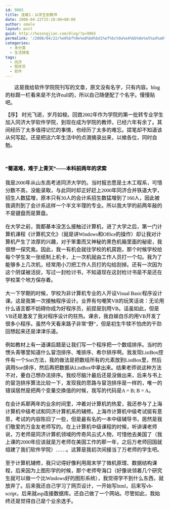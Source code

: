 ```yaml
---
id: 9865
title: 连载1：从学生到教师
date: 2008-04-22T15:10:00+00:00
author: omale
layout: post
guid: http://hezongjian.com/blog/?p=9865
permalink: '/2008/04/22/%e8%bf%9e%e8%bd%bd1%ef%bc%9a%e4%bb%8e%e5%ad%a6%e7%94%9f%e5%88%b0%e6%95%99%e5%b8%88/'
categories:
  - 未分类
  - 生活随笔
tags:
  - 同济
  - 程序员
  - 软件
---
```

<p class=MsoNormal style="MARGIN: 0cm 0cm 0pt; TEXT-INDENT: 21.2pt; mso-char-indent-count: 2.02"><font size=3><font color=#000000><span style="FONT-FAMILY: 宋体; mso-ascii-font-family: Calibri; mso-hansi-font-family: Calibri">这是我给软件学院院刊写的文章，原文没有名字，只有内容。blog的标题一栏看来是不允许null的，所以自己随便配了个名字。慢慢贴吧。</p> 

<p>
  【序】</span><font face=Calibri> </font><span style="FONT-FAMILY: 宋体; mso-ascii-font-family: Calibri; mso-hansi-font-family: Calibri">时光飞逝，岁月如梭。回首</span><span lang=EN-US><font face=Calibri>2002</font></span><span style="FONT-FAMILY: 宋体; mso-ascii-font-family: Calibri; mso-hansi-font-family: Calibri">年作为学院的第一批转专业学生加入同济大学软件学院，到现在成为学院的教师，已经六年有余了。其间经历了太多值得记忆的事情，也经历了太多的难忘。提笔却不知道该从何写起，还是把这六年生活中的点滴摘录出来，以飨各位，同时自勉。</span></font></font>
</p><p class=MsoNormal style="MARGIN: 0cm 0cm 0pt"><span lang=EN-US>

<?xml:namespace prefix = o ns = "urn:schemas-microsoft-com:office:office"  /><o:p><font face=Calibri color=#000000 size=3>&nbsp;</font></o:p></span></p> 

<h3 style="MARGIN: 13pt 0cm">
  <font color=#000000><span style="FONT-SIZE: 12pt; LINE-HEIGHT: 173%; FONT-FAMILY: 宋体; mso-ascii-font-family: Calibri; mso-hansi-font-family: Calibri; mso-bidi-font-size: 16.0pt">“蜀道难，难于上青天”——本科前两年的求索</span><span lang=EN-US style="FONT-SIZE: 12pt; LINE-HEIGHT: 173%; mso-bidi-font-size: 16.0pt"><o:p></o:p></span></font>
</h3><p class=MsoNormal style="MARGIN: 0cm 0cm 0pt"><font size=3><font color=#000000>

<span style="FONT-FAMILY: 宋体; mso-ascii-font-family: Calibri; mso-hansi-font-family: Calibri">我是</span><span lang=EN-US><font face=Calibri>2000</font></span><span style="FONT-FAMILY: 宋体; mso-ascii-font-family: Calibri; mso-hansi-font-family: Calibri">年从山东高考进同济大学的。当时报志愿是土木工程系，可惜分数不高，没能录取，与此同时却正好赶上</span><span lang=EN-US><font face=Calibri>2000</font></span><span style="FONT-FAMILY: 宋体; mso-ascii-font-family: Calibri; mso-hansi-font-family: Calibri">年同济合并铁道大学，招生人数猛增，原本只有</span><span lang=EN-US><font face=Calibri>30</font></span><span style="FONT-FAMILY: 宋体; mso-ascii-font-family: Calibri; mso-hansi-font-family: Calibri">人的会计系招生数猛增到了</span><span lang=EN-US><font face=Calibri>160</font></span><span style="FONT-FAMILY: 宋体; mso-ascii-font-family: Calibri; mso-hansi-font-family: Calibri">人，因此被我调剂到了会计系这样一个半文半理的专业。所以我大学的前两年敲的不是键盘而是算盘。</span></font></font></p> <p class=MsoNormal style="MARGIN: 0cm 0cm 0pt"><span lang=EN-US><o:p><font face=Calibri color=#000000 size=3>&nbsp;</font></o:p></span></p> <p class=MsoNormal style="MARGIN: 0cm 0cm 0pt"><font size=3><font color=#000000><span style="FONT-FAMILY: 宋体; mso-ascii-font-family: Calibri; mso-hansi-font-family: Calibri">在大学之前，我都基本没怎么接触过计算机，进了大学之后，第一门计算机课程《计算机文化》（就是讲</span><span lang=EN-US><font face=Calibri>Windows</font></span><span style="FONT-FAMILY: 宋体; mso-ascii-font-family: Calibri; mso-hansi-font-family: Calibri">和</span><span lang=EN-US><font face=Calibri>Office</font></span><span style="FONT-FAMILY: 宋体; mso-ascii-font-family: Calibri; mso-hansi-font-family: Calibri">的操作）却让我对计算机产生了浓厚的兴趣，对于笨重而又神秘的黑色机箱里面的秘密，我很想一探究竟。因此，我一有机会就往学校的机房跑，那个时候学校给每个学生发一张纸制上机卡，上一次机就由工作人员打一个勾。我为了能够多上几次机，经常用小刀把工作人员打的勾给刮掉。还有一次因为这个阴谋被活捉，写过一封检讨书，不知道现在这封检讨书是不是还在学校某个地方保存着。</span></font></font></p> <p class=MsoNormal style="MARGIN: 0cm 0cm 0pt"><span lang=EN-US><o:p><font face=Calibri color=#000000 size=3>&nbsp;</font></o:p></span></p> <p class=MsoNormal style="MARGIN: 0cm 0cm 0pt"><font size=3><font color=#000000><span style="FONT-FAMILY: 宋体; mso-ascii-font-family: Calibri; mso-hansi-font-family: Calibri">大一下学期的时候，学校为非计算机专业的人开设</span><span lang=EN-US><font face=Calibri>Visual Basic</font></span><span style="FONT-FAMILY: 宋体; mso-ascii-font-family: Calibri; mso-hansi-font-family: Calibri">程序设计课。这是我第一次接触程序设计。业界有句嘲笑</span><span lang=EN-US><font face=Calibri>VB</font></span><span style="FONT-FAMILY: 宋体; mso-ascii-font-family: Calibri; mso-hansi-font-family: Calibri">的玩笑话说：无论用什么语言都不妨碍你成为好程序员，前提是别用</span><span lang=EN-US><font face=Calibri>VB</font></span><span style="FONT-FAMILY: 宋体; mso-ascii-font-family: Calibri; mso-hansi-font-family: Calibri">。话虽如此，但是</span><span lang=EN-US><font face=Calibri>VB</font></span><span style="FONT-FAMILY: 宋体; mso-ascii-font-family: Calibri; mso-hansi-font-family: Calibri">还是激发了我对程序设计的狂热。课余，我自娱自乐的用</span><span lang=EN-US><font face=Calibri>VB</font></span><span style="FONT-FAMILY: 宋体; mso-ascii-font-family: Calibri; mso-hansi-font-family: Calibri">开发了很多小程序。虽然今天看来路子非常“野”，但是初生牛犊不怕虎的干劲回想起来还是津津乐道。</span></font></font></p> <p class=MsoNormal style="MARGIN: 0cm 0cm 0pt"><span lang=EN-US><o:p><font face=Calibri color=#000000 size=3>&nbsp;</font></o:p></span></p> <p class=MsoNormal style="MARGIN: 0cm 0cm 0pt"><font size=3><font color=#000000><span style="FONT-FAMILY: 宋体; mso-ascii-font-family: Calibri; mso-hansi-font-family: Calibri">例如教材上有一道课后题是让我们写一个程序把一个数组排序。当时的愣头青哪里知道什么冒泡排序、堆排序、希尔排序啊。我发现</span><span lang=EN-US><font face=Calibri>ListBox</font></span><span style="FONT-FAMILY: 宋体; mso-ascii-font-family: Calibri; mso-hansi-font-family: Calibri">控件有一个</span><span lang=EN-US><font face=Calibri>Sort</font></span><span style="FONT-FAMILY: 宋体; mso-ascii-font-family: Calibri; mso-hansi-font-family: Calibri">方法，我的做法是把数组所有的元素放到</span><span lang=EN-US><font face=Calibri>ListBox</font></span><span style="FONT-FAMILY: 宋体; mso-ascii-font-family: Calibri; mso-hansi-font-family: Calibri">里，然后调用</span><span lang=EN-US><font face=Calibri>Sort</font></span><span style="FONT-FAMILY: 宋体; mso-ascii-font-family: Calibri; mso-hansi-font-family: Calibri">排序，然后再把数据从</span><span lang=EN-US><font face=Calibri>ListBox</font></span><span style="FONT-FAMILY: 宋体; mso-ascii-font-family: Calibri; mso-hansi-font-family: Calibri">中拿出来。结果老师说这种方法不对，要自己想办法排序。我绞尽脑汁最后还是没做出来，后来与书上的冒泡排序算法比较一下，发现我的思路与冒泡排序是一样的，唯一的错误居然是把两个变量交换值的时候，我写的代码是</span><span lang=EN-US><font face=Calibri>A = B; B = A</font></span><span style="FONT-FAMILY: 宋体; mso-ascii-font-family: Calibri; mso-hansi-font-family: Calibri">。</span></font></font></p> <p class=MsoNormal style="MARGIN: 0cm 0cm 0pt"><span lang=EN-US><o:p><font face=Calibri color=#000000 size=3>&nbsp;</font></o:p></span></p> <p class=MsoNormal style="MARGIN: 0cm 0cm 0pt"><font size=3><font color=#000000><span style="FONT-FAMILY: 宋体; mso-ascii-font-family: Calibri; mso-hansi-font-family: Calibri">在会计系那两年的业余时间里，冲着对计算机的热爱，我还参与了上海计算机中级考试和同济计算机系的辅修。上海市计算机中级考试挺有意思，考试的内容陈旧了一些，但是最有名的一本中级辅导书，居然是我们敬爱的万金友老师写的。在上计算机中级课程的时候，听讲课老师说，万老师是同济计算机领域的传奇风云式人物，可惜他去美国了（我上课的</span><span lang=EN-US><font face=Calibri>2000</font></span><span style="FONT-FAMILY: 宋体; mso-ascii-font-family: Calibri; mso-hansi-font-family: Calibri">年应该就是万老师在美国工作的那一年，之后万老师回国就组建了我们软件学院）……。这算是我初次间接当了万老师的学生吧。</span></font></font></p> <p class=MsoNormal style="MARGIN: 0cm 0cm 0pt"><span lang=EN-US><o:p><font face=Calibri color=#000000 size=3>&nbsp;</font></o:p></span></p> <p class=MsoNormal style="MARGIN: 0cm 0cm 0pt"><font size=3><font color=#000000><span style="FONT-FAMILY: 宋体; mso-ascii-font-family: Calibri; mso-hansi-font-family: Calibri">至于计算机辅修，我只记得好像利用周末学了微机原理、数据结构课程，后来因为上图形学的时候，那个老师夸海口（好像说领着几个研究生就可以做一个比</span><span lang=EN-US><font face=Calibri>Windows</font></span><span style="FONT-FAMILY: 宋体; mso-ascii-font-family: Calibri; mso-hansi-font-family: Calibri">好的图形系统），我觉得学不到什么东西，就放弃了。后来我还自己学习了网页设计，一开始写</span><span lang=EN-US><font face=Calibri>html</font></span><span style="FONT-FAMILY: 宋体; mso-ascii-font-family: Calibri; mso-hansi-font-family: Calibri">，后来写</span><span lang=EN-US><font face=Calibri>vbscript</font></span><span style="FONT-FAMILY: 宋体; mso-ascii-font-family: Calibri; mso-hansi-font-family: Calibri">，后来就</span><span lang=EN-US><font face=Calibri>asp</font></span><span style="FONT-FAMILY: 宋体; mso-ascii-font-family: Calibri; mso-hansi-font-family: Calibri">连接数据库。还自己做了一个网站。尽管如此，我始终还是觉得自己是个业余选手。</span></font></font></p> 

&nbsp;